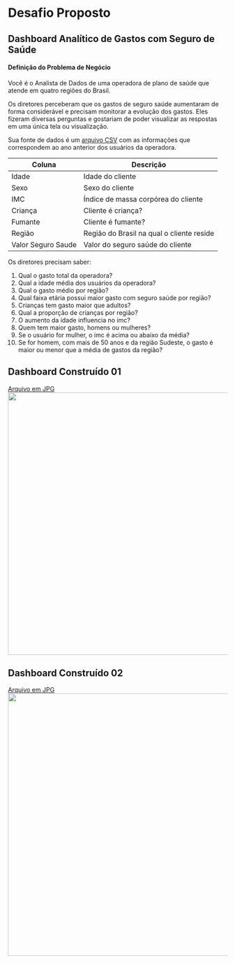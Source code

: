 # Desafio Proposto
## Dashboard Analítico de Gastos com Seguro de Saúde
#### Definição do Problema de Negócio
Você é o Analista de Dados de uma operadora de plano de saúde que atende em quatro regiões do Brasil.

Os diretores perceberam que os gastos de seguro saúde aumentaram de forma considerável e precisam monitorar a evolução dos gastos. Eles
fizeram diversas perguntas e gostariam de poder visualizar as respostas em uma única tela ou visualização.

Sua fonte de dados é um [arquivo CSV](https://github.com/romulovieira777/Power_BI_Data_Science_Academy_2.0/blob/master/Cap%C3%ADtulo%2007/seguro_saude.csv) 
com as informações que correspondem ao ano anterior dos usuários da operadora.

| Coluna             | Descrição                                 |
|--------------------|-------------------------------------------|
| Idade              | Idade do cliente                          |
| Sexo               | Sexo do cliente                           |
| IMC                | Índice de massa corpórea do cliente       |
| Criança            | Cliente é criança?                        |
| Fumante            | Cliente é fumante?                        |
| Região	           | Região do Brasil na qual o cliente reside |
| Valor Seguro Saude | Valor do seguro saúde do cliente          |

Os diretores precisam saber:

1. Qual o gasto total da operadora?
2. Qual a idade média dos usuários da operadora?
3. Qual o gasto médio por região?
4. Qual faixa etária possui maior gasto com seguro saúde por região?
5. Crianças tem gasto maior que adultos?
6. Qual a proporção de crianças por região?
7. O aumento da idade influencia no imc?
8. Quem tem maior gasto, homens ou mulheres?
9. Se o usuário for mulher, o imc é acima ou abaixo da média?
10. Se for homem, com mais de 50 anos e da região Sudeste, o gasto é maior ou menor que a média de gastos da região?

## Dashboard Construído 01
[Arquivo em JPG](https://github.com/romulovieira777/Power_BI_Data_Science_Academy_2.0/blob/master/Cap%C3%ADtulo%2007/Desafio%20DSA.jpg)
<br>
<img height="600" src="https://github.com/romulovieira777/Power_BI_Data_Science_Academy_2.0/blob/master/Cap%C3%ADtulo%2007/Desafio%20DSA.jpg"/>
<br/>

## Dashboard Construído 02
[Arquivo em JPG](https://github.com/romulovieira777/Power_BI_Data_Science_Academy_2.0/blob/master/Cap%C3%ADtulo%2007/Desafio/Desafio%20Seguro%20Sa%C3%BAde_01%20-%20Power%20BI%20Desktop.jpg)
<br>
<img height="600" src="https://github.com/romulovieira777/Power_BI_Data_Science_Academy_2.0/blob/master/Cap%C3%ADtulo%2007/Desafio/Desafio%20Seguro%20Sa%C3%BAde_01%20-%20Power%20BI%20Desktop.jpg"/>
<br/>


